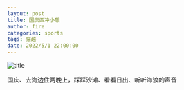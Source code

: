 ```yaml
---
layout: post
title: 国庆西冲小憩
author: fire
categories: sports 
tags: 穿越
date: 2022/5/1 22:00:00
---
```


![title](https://image.sideproject.cn/titlex/titlex_042.jpg)

国庆、去海边住两晚上，踩踩沙滩、看看日出、听听海浪的声音


